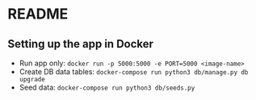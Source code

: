 # README #

## Setting up the app  in Docker
* Run app only: `docker run -p 5000:5000 -e PORT=5000 <image-name>`
* Create DB data tables: `docker-compose run python3 db/manage.py db upgrade`
* Seed data: `docker-compose run python3 db/seeds.py`
